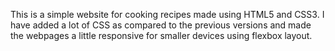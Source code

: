 This is a simple website for cooking recipes made using HTML5 and CSS3. I have added a lot of CSS as compared to the previous versions and made the webpages a little responsive for smaller devices using flexbox layout.
